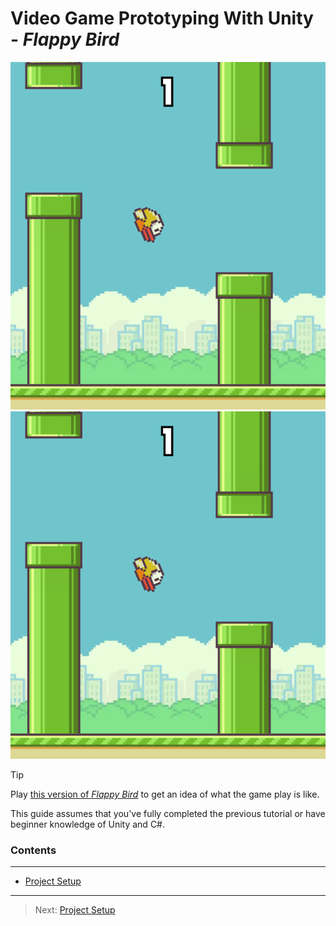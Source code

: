 # Video Game Prototyping With Unity - _Flappy Bird_

![img.png](img.png)![img.png](img.png)



>[!TIP]
> Play [this version of _Flappy Bird_](https://flappybird.io/) to get an idea of what the game play is like.

This guide assumes that you've fully completed the previous tutorial or have beginner knowledge of Unity and C#.

### Contents
***
* [Project Setup](/01_Setup/SETUP.md)




---
>Next: [Project Setup](/01_Setup/SETUP.md)
